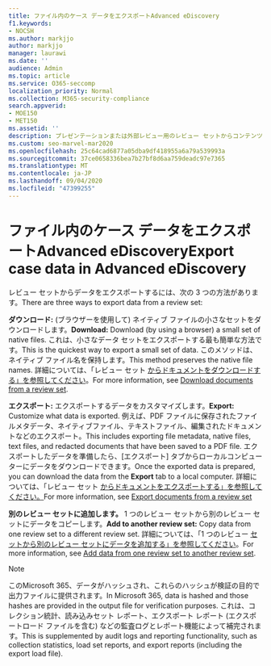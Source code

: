 ```yaml
---
title: ファイル内のケース データをエクスポートAdvanced eDiscovery
f1.keywords:
- NOCSH
ms.author: markjjo
author: markjjo
manager: laurawi
ms.date: ''
audience: Admin
ms.topic: article
ms.service: O365-seccomp
localization_priority: Normal
ms.collection: M365-security-compliance
search.appverid:
- MOE150
- MET150
ms.assetid: ''
description: プレゼンテーションまたは外部レビュー用のレビュー セットからコンテンツをエクスポートまたはダウンロードする方法については、Advanced eDiscoveryします。
ms.custom: seo-marvel-mar2020
ms.openlocfilehash: 25c64cad6877a05dba9df418955a6a79a539993a
ms.sourcegitcommit: 37ce0658336bea7b27bf8d6aa759deadc97e7365
ms.translationtype: MT
ms.contentlocale: ja-JP
ms.lasthandoff: 09/04/2020
ms.locfileid: "47399255"
---
```

# <a name="export-case-data-in-advanced-ediscovery"></a><span data-ttu-id="461d8-103">ファイル内のケース データをエクスポートAdvanced eDiscovery</span><span class="sxs-lookup"><span data-stu-id="461d8-103">Export case data in Advanced eDiscovery</span></span>

<span data-ttu-id="461d8-104">レビュー セットからデータをエクスポートするには、次の 3 つの方法があります。</span><span class="sxs-lookup"><span data-stu-id="461d8-104">There are three ways to export data from a review set:</span></span>

<span data-ttu-id="461d8-105">**ダウンロード:** (ブラウザーを使用して) ネイティブ ファイルの小さなセットをダウンロードします。</span><span class="sxs-lookup"><span data-stu-id="461d8-105">**Download:** Download (by using a browser) a small set of native files.</span></span> <span data-ttu-id="461d8-106">これは、小さなデータ セットをエクスポートする最も簡単な方法です。</span><span class="sxs-lookup"><span data-stu-id="461d8-106">This is the quickest way to export a small set of data.</span></span> <span data-ttu-id="461d8-107">このメソッドは、ネイティブ ファイル名を保持します。</span><span class="sxs-lookup"><span data-stu-id="461d8-107">This method preserves the native file names.</span></span> <span data-ttu-id="461d8-108">詳細については、「レビュー セット [からドキュメントをダウンロードする」を参照してください](download-documents-from-review-set.md)。</span><span class="sxs-lookup"><span data-stu-id="461d8-108">For more information, see [Download documents from a review set](download-documents-from-review-set.md).</span></span>

<span data-ttu-id="461d8-109">**エクスポート:** エクスポートするデータをカスタマイズします。</span><span class="sxs-lookup"><span data-stu-id="461d8-109">**Export:** Customize what data is exported.</span></span> <span data-ttu-id="461d8-110">例えば、PDF ファイルに保存されたファイルメタデータ、ネイティブファイル、テキストファイル、編集されたドキュメントなどのエクスポート。</span><span class="sxs-lookup"><span data-stu-id="461d8-110">This includes exporting file metadata, native files, text files, and redacted documents that have been saved to a PDF file.</span></span> <span data-ttu-id="461d8-111">エクスポートしたデータを準備したら、[エクスポート] タブからローカルコンピューターにデータをダウンロードできます。</span><span class="sxs-lookup"><span data-stu-id="461d8-111">Once the exported data is prepared, you can download the data from the **Export** tab to a local computer.</span></span> <span data-ttu-id="461d8-112">詳細については、「レビュー セット [からドキュメントをエクスポートする」を参照してください。](export-documents-from-review-set.md)</span><span class="sxs-lookup"><span data-stu-id="461d8-112">For more information, see [Export documents from a review set](export-documents-from-review-set.md)</span></span>

<span data-ttu-id="461d8-113">**別のレビュー セットに追加します。** 1 つのレビュー セットから別のレビュー セットにデータをコピーします。</span><span class="sxs-lookup"><span data-stu-id="461d8-113">**Add to another review set:** Copy data from one review set to a different review set.</span></span> <span data-ttu-id="461d8-114">詳細については、「1 つのレビュー [セットから別のレビュー セットにデータを追加する」を参照してください](add-data-to-review-set-from-another-review-set.md)。</span><span class="sxs-lookup"><span data-stu-id="461d8-114">For more information, see [Add data from one review set to another review set](add-data-to-review-set-from-another-review-set.md).</span></span>

> [!NOTE]
> <span data-ttu-id="461d8-115">このMicrosoft 365、データがハッシュされ、これらのハッシュが検証の目的で出力ファイルに提供されます。</span><span class="sxs-lookup"><span data-stu-id="461d8-115">In Microsoft 365, data is hashed and those hashes are provided in the output file for verification purposes.</span></span> <span data-ttu-id="461d8-116">これは、コレクション統計、読み込みセット レポート、エクスポート レポート (エクスポートロード ファイルを含む) などの監査ログとレポート機能によって補完されます。</span><span class="sxs-lookup"><span data-stu-id="461d8-116">This is supplemented by audit logs and reporting functionality, such as collection statistics, load set reports, and export reports (including the export load file).</span></span>
